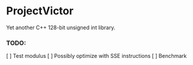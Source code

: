 # ProjectVictor
Yet another C++ 128-bit unsigned int library.

### TODO:
[ ] Test modulus
[ ] Possibly optimize with SSE instructions
[ ] Benchmark
